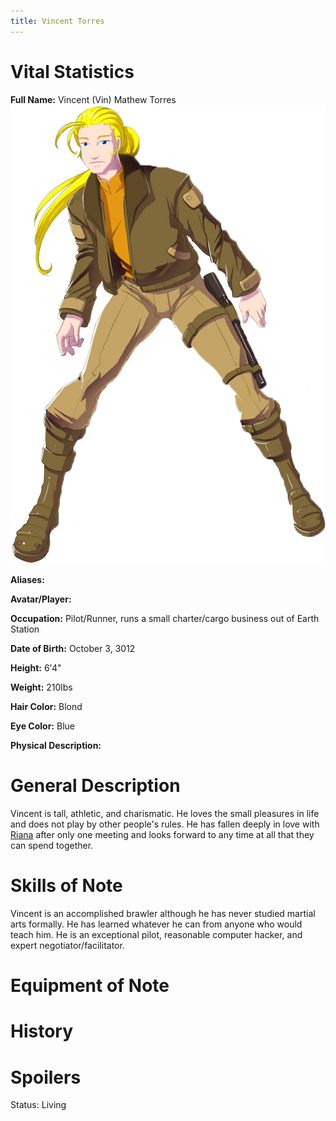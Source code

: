 ```yaml
---
title: Vincent Torres
---
```


# Vital Statistics

**Full Name:** Vincent (Vin) Mathew Torres
![VincentSolo.png](/images/VincentSolo.png)

**Aliases:**

**Avatar/Player:**

**Occupation:** Pilot/Runner, runs a small charter/cargo business out of Earth
Station

**Date of Birth:** October 3, 3012

**Height:** 6'4"

**Weight:** 210lbs

**Hair Color:** Blond

**Eye Color:** Blue

**Physical Description:**

# General Description

Vincent is tall, athletic, and charismatic. He loves the small pleasures in life
and does not play by other people's rules. He has fallen deeply in love with
[Riana](../../people-kalijor/riana_shandra_thorindal) after only one meeting and
looks forward to any time at all that they can spend together.

# Skills of Note

Vincent is an accomplished brawler although he has never studied martial arts
formally. He has learned whatever he can from anyone who would teach him. He is
an exceptional pilot, reasonable computer hacker, and expert
negotiator/facilitator.

# Equipment of Note

# History

# Spoilers

Status: Living
